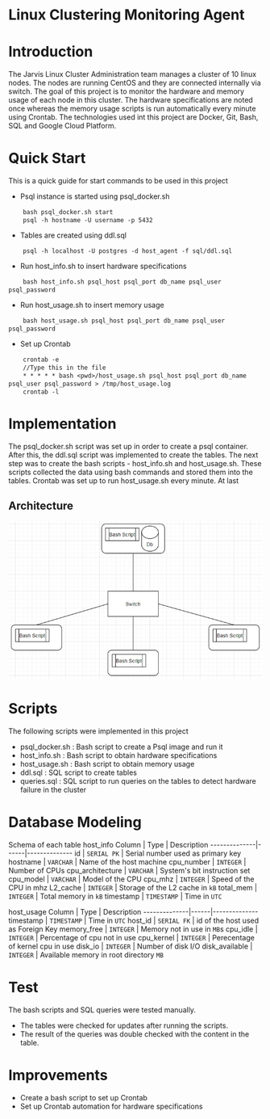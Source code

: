 # Linux Clustering Monitoring Agent

# Introduction
The Jarvis Linux Cluster Administration team manages a cluster of 10 linux nodes. The nodes are running CentOS and they are connected internally via switch.
The  goal of this project is to monitor the hardware and memory usage of each node in this cluster. The hardware specifications are noted once whereas the 
memory usage scripts is run automatically every minute using Crontab.
The technologies used int this project are Docker, Git, Bash, SQL and Google Cloud Platform.

# Quick Start
This is a quick guide for start commands to be used in this project
- Psql instance is started using psql_docker.sh
```
    bash psql_docker.sh start
    psql -h hostname -U username -p 5432
```
- Tables are created using ddl.sql
```
    psql -h localhost -U postgres -d host_agent -f sql/ddl.sql
```
- Run host_info.sh to insert hardware specifications
```
    bash host_info.sh psql_host psql_port db_name psql_user psql_password
```
- Run host_usage.sh to insert memory usage
```
    bash host_usage.sh psql_host psql_port db_name psql_user psql_password
```
- Set up Crontab
```
    crontab -e
    //Type this in the file
    * * * * * bash <pwd>/host_usage.sh psql_host psql_port db_name psql_user psql_password > /tmp/host_usage.log
    crontab -l
```
 
# Implementation
The psql_docker.sh script was set up in order to create a psql container. After this, the ddl.sql script was implemented to create the tables. The next step was to 
create the bash scripts - host_info.sh and host_usage.sh. These scripts collected the data using bash commands and stored them into the tables. Crontab was
set up to run host_usage.sh every minute. At last


## Architecture
![architecture](./assets/linux.jpeg)

# Scripts
The following scripts were implemented in this project
- psql_docker.sh : Bash script to create a Psql image and run it
- host_info.sh : Bash script to obtain hardware specifications
- host_usage.sh : Bash script to obtain memory usage
- ddl.sql : SQL script to create tables
- queries.sql : SQL script to run queries on the tables to detect hardware failure in the cluster

# Database Modeling
Schema of each table 
host_info
Column | Type | Description 
--------------|------|--------------
id | `SERIAL PK` | Serial number used as primary key
hostname | `VARCHAR` | Name of the host machine
cpu_number | `INTEGER` | Number of CPUs
cpu_architecture | `VARCHAR` | System's bit instruction set
cpu_model | `VARCHAR` | Model of the CPU
cpu_mhz | `INTEGER` | Speed of the CPU in mhz
L2_cache | `INTEGER` | Storage of the L2 cache in `kB`
total_mem | `INTEGER` | Total memory in `kB`
timestamp | `TIMESTAMP` | Time in `UTC`


host_usage
Column | Type | Description 
--------------|------|--------------
timestamp | `TIMESTAMP` | Time in `UTC`
host_id | `SERIAL FK` | id of the host used as Foreign Key
memory_free | `INTEGER` | Memory not in use in `MB`s
cpu_idle | `INTEGER` | Percentage of cpu not in use
cpu_kernel | `INTEGER` | Perecentage of kernel cpu in use 
disk_io | `INTEGER` | Number of disk I/O
disk_available | `INTEGER` | Available memory in root directory `MB`


# Test
The bash scripts and SQL queries were tested manually. 
- The tables were checked for updates after running the scripts. 
- The result of the queries was double checked with
the content in the table.

# Improvements
- Create a bash script to set up Crontab
- Set up Crontab automation for hardware specifications
